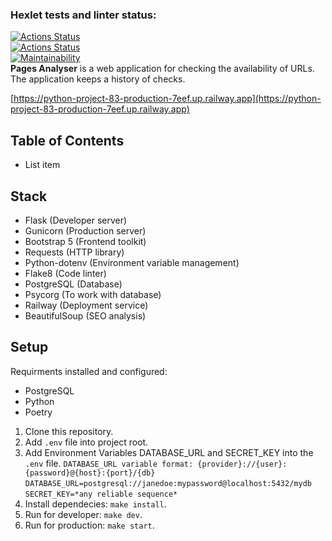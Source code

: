 ### Hexlet tests and linter status:  
[![Actions Status](https://github.com/NikolayZemelko/python-project-83/workflows/hexlet-check/badge.svg)](https://github.com/NikolayZemelko/python-project-83/actions)  
[![Actions Status](https://github.com/NikolayZemelko/python-project-83/workflows/main-check/badge.svg)](https://github.com/NikolayZemelko/python-project-83/actions)  
[![Maintainability](https://api.codeclimate.com/v1/badges/594e0c67d9bc329208a4/maintainability)](https://codeclimate.com/github/NikolayZemelko/python-project-83/maintainability)  
  **Pages Analyser** is a web application for checking the availability of URLs. The application keeps a history of checks.
  
[https://python-project-83-production-7eef.up.railway.app](https://python-project-83-production-7eef.up.railway.app)

## Table of Contents

 - List item
## Stack
 - Flask (Developer server)
 - Gunicorn (Production server)
 - Bootstrap 5 (Frontend toolkit)
 - Requests (HTTP library)
 - Python-dotenv (Environment variable management)
 - Flake8 (Code linter)
 - PostgreSQL (Database)
 - Psycorg (To work with database)
 - Railway (Deployment service)
 - BeautifulSoup (SEO analysis)

## Setup

Requirments installed and configured:
- PostgreSQL
- Python
- Poetry

1. Clone this repository.
2. Add `.env` file into project root.
3. Add Environment Variables DATABASE_URL and SECRET_KEY into the `.env` file. 
`DATABASE_URL variable format: {provider}://{user}:{password}@{host}:{port}/{db}` `DATABASE_URL=postgresql://janedoe:mypassword@localhost:5432/mydb`
`SECRET_KEY=*any reliable sequence*`
4. Install dependecies: `make install`.
5. Run for developer: `make dev`.
6. Run for production: `make start`.